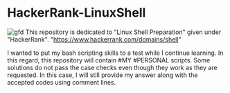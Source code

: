 # HackerRank-LinuxShell
![gfd](https://github.com/KadirDokur/HackerRank-LinuxShell/assets/45979582/e3ee2699-4beb-4efe-96de-80f79098d996)
This repository is dedicated to "Linux Shell Preparation" given under "HackerRank".
"https://www.hackerrank.com/domains/shell"


I wanted to put my bash scripting skills to a test while I continue learning. In this regard, this repository will contain #MY #PERSONAL scripts.
Some solutions do not pass the case checks even though they work as they are requested. In this case, I will still provide my answer along with the accepted codes using comment lines.
